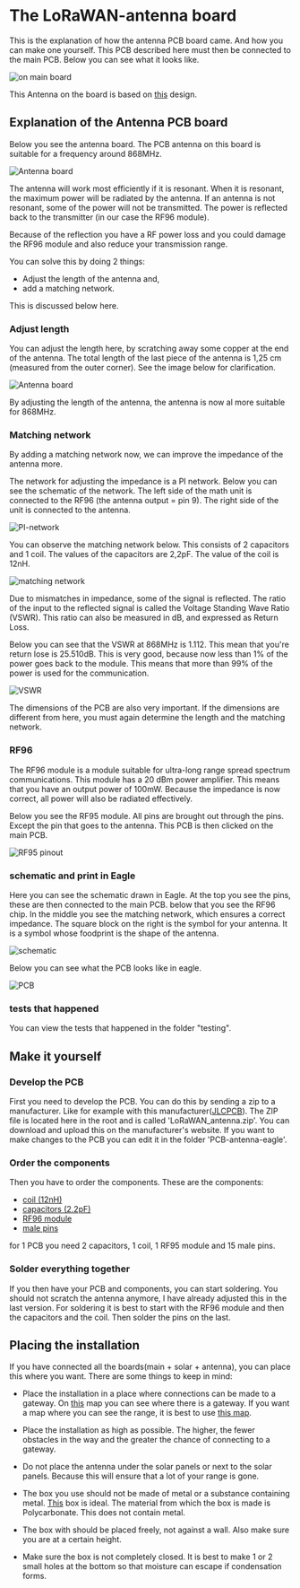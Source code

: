 # The LoRaWAN-antenna board

This is the explanation of how the antenna PCB board came. And how you can make one yourself.
This PCB described here must then be connected to the main PCB. Below you can see what it looks like.

![on main board](./img/onMainBoard.png)

This Antenna on the board is based on [this](http://www.ti.com/lit/an/swra228c/swra228c.pdf) design.

## Explanation of the Antenna PCB board

Below you see the antenna board. The PCB antenna on this board is suitable for a frequency around 868MHz.

![Antenna board](./img/Antenna_board.png)

The antenna will work most efficiently if it is resonant. When it is resonant, the maximum power will be radiated by the antenna. If an antenna is not resonant, some of the power will not be transmitted. The power is reflected back to the transmitter (in our case the RF96 module).

Because of the reflection you have a RF power loss and you could damage the RF96 module and also reduce your transmission range.

You can solve this by doing 2 things:

* Adjust the length of the antenna and,
* add a matching network.

This is discussed below here.

### Adjust length

You can adjust the length here, by scratching away some copper at the end of the antenna. The total length of the last piece of the antenna is 1,25 cm (measured from the outer corner). See the image below for clarification.

![Antenna board](./img/distance.png)

By adjusting the length of the antenna, the antenna is now al more suitable for 868MHz.

### Matching network

By adding a matching network now, we can improve the impedance of the antenna more.

The network for adjusting the impedance is a PI network. Below you can see the schematic of the network. The left side of the math unit is connected to the RF96 (the antenna output = pin 9). The right side of the unit is connected to the antenna.

![PI-network](./img/PI-network.png)

You can observe the matching network below. This consists of 2 capacitors and 1 coil. The values of the capacitors are 2,2pF. The value of the coil is 12nH.

![matching network](./img/matching_network.png)

Due to mismatches in impedance, some of the signal is reflected. The ratio of the input to the reflected signal is called the Voltage Standing Wave Ratio (VSWR). This ratio can also be measured in dB, and expressed as Return Loss.

Below you can see that the VSWR at 868MHz is 1.112. This mean that you're return lose is 25.510dB. This is very good, because now less than 1% of the power goes back to the module. This means that more than 99% of the power is used for the communication.

![VSWR](./img/VSWR.png)

The dimensions of the PCB are also very important. If the dimensions are different from here, you must again determine the length and the matching network.

### RF96

The RF96 module is a module suitable for ultra-long range spread spectrum communications. This module has a 20 dBm power amplifier. This means that you have an output power of 100mW. Because the impedance is now correct, all power will also be radiated effectively.

Below you see the RF95 module. All pins are brought out through the pins. Except the pin that goes to the antenna.
This PCB is then clicked on the main PCB.

![RF95 pinout](./img/RF95-pinout.png)

### schematic and print in Eagle

Here you can see the schematic drawn in Eagle. At the top you see the pins, these are then connected to the main PCB. below that you see the RF96 chip.
In the middle you see the matching network, which ensures a correct impedance.
The square block on the right is the symbol for your antenna. It is a symbol whose foodprint is the shape of the antenna.

![schematic](./img/schematic.png)

Below you can see what the PCB looks like in eagle.

![PCB](./img/PCB.png)

### tests that happened

You can view the tests that happened in the folder "testing".

## Make it yourself

### Develop the PCB

First you need to develop the PCB. You can do this by sending a zip to a manufacturer. Like for example with this manufacturer([JLCPCB](https://jlcpcb.com/)).
The ZIP file is located here in the root and is called 'LoRaWAN_antenna.zip'. You can download and upload this on the manufacturer's website. If you want to make changes to the PCB you can edit it in the folder 'PCB-antenna-eagle'.

### Order the components

Then you have to order the components. These are the components:

* [coil (12nH)](https://be.farnell.com/te-connectivity/36502a12njtdg/inductor-12n-5-0805-case/dp/1265504?st=)
* [capacitors (2.2pF)](https://be.farnell.com/vishay/vj0805a2r2bxapw1bc/cap-2-2pf-50v-c0g-np0-0805/dp/2896503?st=)
* [RF96 module](https://www.digikey.be/product-detail/en/seeed-technology-co.,-ltd/109990166/1597-1488-ND/7033232?utm_adgroup=RF%20Transceiver%20Modules&utm_source=google&utm_medium=cpc&utm_campaign=Shopping_Product_RF%2FIF%20and%20RFID&utm_term=&productid=7033232&gclid=CjwKCAjwqpP2BRBTEiwAfpiD-0hUd9VhSiN13Y9OhOWbJ38YxABk0f2ujbqdI1xJR1xy0auqC77hRBoC65kQAvD_BwE)
* [male pins](https://be.farnell.com/harwin/m20-9990846/connector-header-tht-2-54mm-8way/dp/1022257)

for 1 PCB you need 2 capacitors, 1 coil, 1 RF95 module and 15 male pins.

### Solder everything together

If you then have your PCB and components, you can start soldering.
You should not scratch the antenna anymore, I have already adjusted this in the last version.
For soldering it is best to start with the RF96 module and then the capacitors and the coil.
Then solder the pins on the last.

## Placing the installation

If you have connected all the boards(main + solar + antenna), you can place this where you want.
There are some things to keep in mind:

* Place the installation in a place where connections can be made to a gateway. On [this](https://www.thethingsnetwork.org/map) map you can see where there is a gateway. If you want a map where you can see the range, it is best to use [this map](https://ttnmapper.org/).

* Place the installation as high as possible. The higher, the fewer obstacles in the way and the greater the chance of connecting to a gateway.

* Do not place the antenna under the solar panels or next to the solar panels. Because this will ensure that a lot of your range is gone.

* The box you use should not be made of metal or a substance containing metal. [This](http://www.farnell.com/datasheets/2360495.pdf?_ga=2.70667346.396449874.1589637555-1552518953.1588835899&_gac=1.258009592.1589039175.CjwKCAjwqdn1BRBREiwAEbZcR9CB4ETaMQ7lKFncoM-7RMHN5OMiYtTP339AnwNVqZjWkSkDVfl0shoCSGMQAvD_BwE) box is ideal. The material from which the box is made is Polycarbonate. This does not contain metal.

* The box with should be placed freely, not against a wall. Also make sure you are at a certain height.

* Make sure the box is not completely closed. It is best to make 1 or 2 small holes at the bottom so that moisture can escape if condensation forms.
